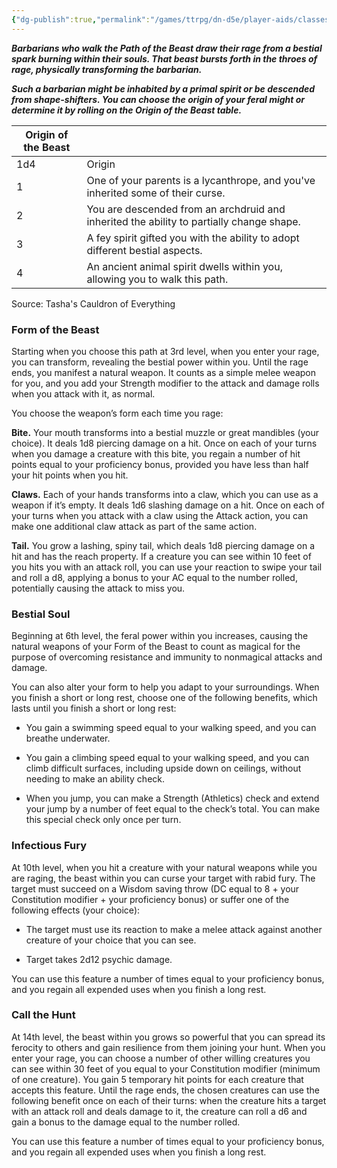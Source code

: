 ```yaml
---
{"dg-publish":true,"permalink":"/games/ttrpg/dn-d5e/player-aids/classes/class-specialisations/barbarian-path-of-the-beast/","tags":["sub-class","ttrpg/dnd/5e"],"noteIcon":""}
---
```



**_Barbarians who walk the Path of the Beast draw their rage from a bestial spark burning within their souls. That beast bursts forth in the throes of rage, physically transforming the barbarian._**

**_Such a barbarian might be inhabited by a primal spirit or be descended from shape-shifters. You can choose the origin of your feral might or determine it by rolling on the Origin of the Beast table._**

|Origin of the Beast||
|---|---|
|1d4|Origin|
|1|One of your parents is a lycanthrope, and you've inherited some of their curse.|
|2|You are descended from an archdruid and inherited the ability to partially change shape.|
|3|A fey spirit gifted you with the ability to adopt different bestial aspects.|
|4|An ancient animal spirit dwells within you, allowing you to walk this path.|

Source: Tasha's Cauldron of Everything

### Form of the Beast

Starting when you choose this path at 3rd level, when you enter your rage, you can transform, revealing the bestial power within you. Until the rage ends, you manifest a natural weapon. It counts as a simple melee weapon for you, and you add your Strength modifier to the attack and damage rolls when you attack with it, as normal.

You choose the weapon’s form each time you rage:

**Bite.** Your mouth transforms into a bestial muzzle or great mandibles (your choice). It deals 1d8 piercing damage on a hit. Once on each of your turns when you damage a creature with this bite, you regain a number of hit points equal to your proficiency bonus, provided you have less than half your hit points when you hit.

**Claws.** Each of your hands transforms into a claw, which you can use as a weapon if it’s empty. It deals 1d6 slashing damage on a hit. Once on each of your turns when you attack with a claw using the Attack action, you can make one additional claw attack as part of the same action.

**Tail.** You grow a lashing, spiny tail, which deals 1d8 piercing damage on a hit and has the reach property. If a creature you can see within 10 feet of you hits you with an attack roll, you can use your reaction to swipe your tail and roll a d8, applying a bonus to your AC equal to the number rolled, potentially causing the attack to miss you.

### Bestial Soul

Beginning at 6th level, the feral power within you increases, causing the natural weapons of your Form of the Beast to count as magical for the purpose of overcoming resistance and immunity to nonmagical attacks and damage.

You can also alter your form to help you adapt to your surroundings. When you finish a short or long rest, choose one of the following benefits, which lasts until you finish a short or long rest:

- You gain a swimming speed equal to your walking speed, and you can breathe underwater.

- You gain a climbing speed equal to your walking speed, and you can climb difficult surfaces, including upside down on ceilings, without needing to make an ability check.

- When you jump, you can make a Strength (Athletics) check and extend your jump by a number of feet equal to the check’s total. You can make this special check only once per turn.

### Infectious Fury

At 10th level, when you hit a creature with your natural weapons while you are raging, the beast within you can curse your target with rabid fury. The target must succeed on a Wisdom saving throw (DC equal to 8 + your Constitution modifier + your proficiency bonus) or suffer one of the following effects (your choice):

- The target must use its reaction to make a melee attack against another creature of your choice that you can see.

- Target takes 2d12 psychic damage.

You can use this feature a number of times equal to your proficiency bonus, and you regain all expended uses when you finish a long rest.

### Call the Hunt

At 14th level, the beast within you grows so powerful that you can spread its ferocity to others and gain resilience from them joining your hunt. When you enter your rage, you can choose a number of other willing creatures you can see within 30 feet of you equal to your Constitution modifier (minimum of one creature). You gain 5 temporary hit points for each creature that accepts this feature. Until the rage ends, the chosen creatures can use the following benefit once on each of their turns: when the creature hits a target with an attack roll and deals damage to it, the creature can roll a d6 and gain a bonus to the damage equal to the number rolled.

You can use this feature a number of times equal to your proficiency bonus, and you regain all expended uses when you finish a long rest.